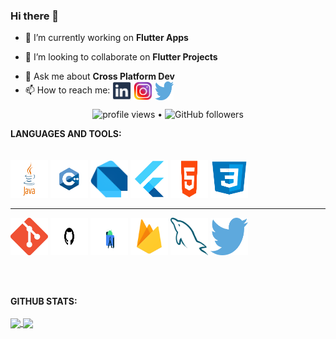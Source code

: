 ### Hi there 👋

<!--
**PranavPrakasan07/PranavPrakasan07** is a ✨ _special_ ✨ repository because its `README.md` (this file) appears on your GitHub profile.
Here are some ideas to get you started:
-->

- 🔭 I’m currently working on **Flutter Apps**
<!-- - 🌱 I’m currently learning ****-->
- 👯 I’m looking to collaborate on **Flutter Projects**
<!-- 🤔 I’m looking for help with **ML in App-Dev**-->
- 💬 Ask me about **Cross Platform Dev**
- 📫 How to reach me:  <a href="https://www.linkedin.com/in/somya-khatri-07b86a19b/" target="blank"><img align="center" src="https://github.com/Somya1911/Somya1911/blob/main/Linkedin-removebg-preview%20(1).png" alt="Somya" height="30" width="30" /></a> 
<a href="https://www.instagram.com/somyayayayaa/?hl=en" target="blank"><img align="center" src="https://github.com/Somya1911/Somya1911/blob/main/insta-removebg-preview.png" alt="Somya" height="30" width="30" /></a>
 <a href="https://twitter.com/Somya1911" target="blank"><img align="center" src="https://github.com/Somya1911/Somya1911/blob/main/twitter_-removebg-preview.png" alt="Somya" height="30" width="30" /></a> 
<!--
- 😄 Pronouns: ...
- ⚡ Fun fact: ...
-->

<p align="center">
  <img src="https://gpvc.arturio.dev/Somya1911" alt="profile views"> •  
  <img alt="GitHub followers" src="https://img.shields.io/github/followers/Somya1911?label=Somya1911&style=social">
</p>


**LANGUAGES AND TOOLS:**  
<br/><br/>
<code><img height="60" width="60" src="https://github.com/Somya1911/Somya1911/blob/main/java-removebg-preview.png"></code>
<code><img height="60" width="60" src="https://github.com/Somya1911/Somya1911/blob/main/c%2B%2B_-removebg-preview.png"></code>
<code><img height="60" width="60" src="https://github.com/Somya1911/Somya1911/blob/main/dart_-removebg-preview.png"></code>
<code><img height="60" width="60" src="https://github.com/Somya1911/Somya1911/blob/main/flutter-removebg-preview.png"></code>
<code><img height="60" width="60" src="https://github.com/Somya1911/Somya1911/blob/main/html_-removebg-preview.png"></code>
<code><img height="60" width="60" src="https://github.com/Somya1911/Somya1911/blob/main/css_-removebg-preview.png"></code>

***
<code><img height="60" width="60" src="https://github.com/Somya1911/Somya1911/blob/main/Git-removebg-preview.png"></code>
<code><img height="60" width="60" src="https://github.com/Somya1911/Somya1911/blob/main/GitHub-logo-removebg-preview.png"></code>
<code><img height="60" width="60" src="https://github.com/Somya1911/Somya1911/blob/main/android-studio-removebg-preview.png"></code>
<code><img height="60" width="60" src="https://github.com/Somya1911/Somya1911/blob/main/firebase-removebg-preview.png"></code>
<code><img height="60" width="60" src="https://github.com/Somya1911/Somya1911/blob/main/mysql-removebg-preview.png"></code>
<code><img height="60" width="60" src="https://github.com/Somya1911/Somya1911/blob/main/twitter_-removebg-preview.png"></code>

<br/>
<br/>

**GITHUB STATS:**  
<br/>
<a href="https://github.com/Somya1911/Somya1911">
  <img align="center" src="https://github-readme-stats.vercel.app/api?username=Somya1911&show_icons=true&hide_border=false&title_color=ffffff&amp&icon_color=bb2acf&amp&text_color=daf7dc&amp&bg_color=191919"/>
</a>
<a href="https://github.com/Somya1911/Somya1911">
  <img align="center" height="195px" src="https://github-readme-stats.vercel.app/api/top-langs/?username=Somya1911&theme=dark&hide_langs_below=0" />
</a>
